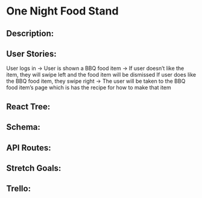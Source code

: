 # One Night Food Stand

## Description:

## User Stories:
User logs in -> 
User is shown a BBQ food item ->
If user doesn’t like the item, they will swipe left and the food item will be dismissed
If user does like the BBQ food item, they swipe right ->
The user will be taken to the BBQ food item’s page which is has the recipe for how to make that item

## React Tree:

## Schema:

## API Routes:

## Stretch Goals:

## Trello:
